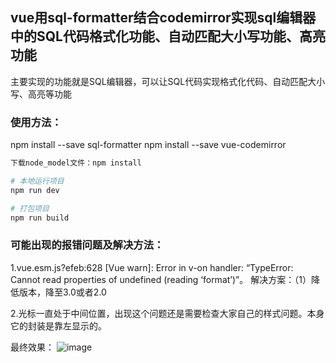 

## vue用sql-formatter结合codemirror实现sql编辑器中的SQL代码格式化功能、自动匹配大小写功能、高亮功能

主要实现的功能就是SQL编辑器，可以让SQL代码实现格式化代码、自动匹配大小写、高亮等功能


### 使用方法：
npm install --save sql-formatter
npm install --save vue-codemirror 

``` bash
下载node_model文件：npm install

# 本地运行项目
npm run dev

# 打包项目
npm run build
```

### 可能出现的报错问题及解决方法：

1.vue.esm.js?efeb:628 [Vue warn]: Error in v-on handler: “TypeError: Cannot read properties of undefined (reading ‘format’)”。
解决方案：（1）降低版本，降至3.0或者2.0

2.光标一直处于中间位置，出现这个问题还是需要检查大家自己的样式问题。本身它的封装是靠左显示的。

最终效果：
![image](https://user-images.githubusercontent.com/22095043/164205240-47641479-56c3-428b-bff8-948b1ff3c277.png)
